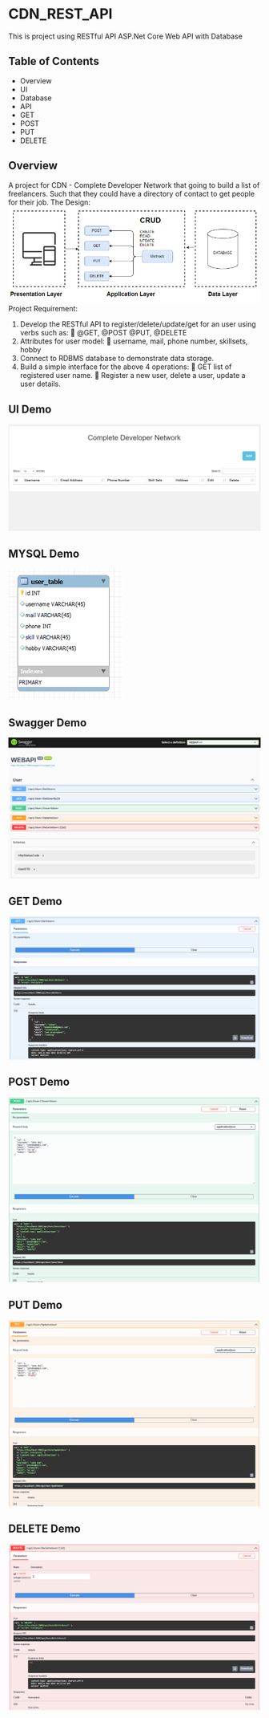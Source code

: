 # CDN_REST_API
This is project using RESTful API ASP.Net Core Web API with Database
## Table of Contents
+ Overview
+ UI
+ Database
+ API
+ GET
+ POST
+ PUT
+ DELETE

## Overview
A project for CDN - Complete Developer Network that going to build a list of freelancers.
Such that they could have a directory of contact to get people for their job.
The Design:
![alt text](img/overview.PNG)
Project Requirement:
1. Develop the RESTful API to register/delete/update/get for an user using verbs such as:
 @GET, @POST @PUT, @DELETE
2. Attributes for user model:
 username, mail, phone number, skillsets, hobby
3. Connect to RDBMS database to demonstrate data storage.
4. Build a simple interface for the above 4 operations:
 GET list of registered user name.
 Register a new user, delete a user, update a user details.



## UI Demo
![alt text](img/ui.PNG)
## MYSQL Demo
![alt text](img/database.png)
## Swagger Demo
![alt text](img/swagger.png)
## GET Demo
![alt text](img/test.PNG)
## POST Demo
![alt text](img/test2.PNG)
## PUT Demo
![alt text](img/test3.PNG)
## DELETE Demo
![alt text](img/test4.PNG)

